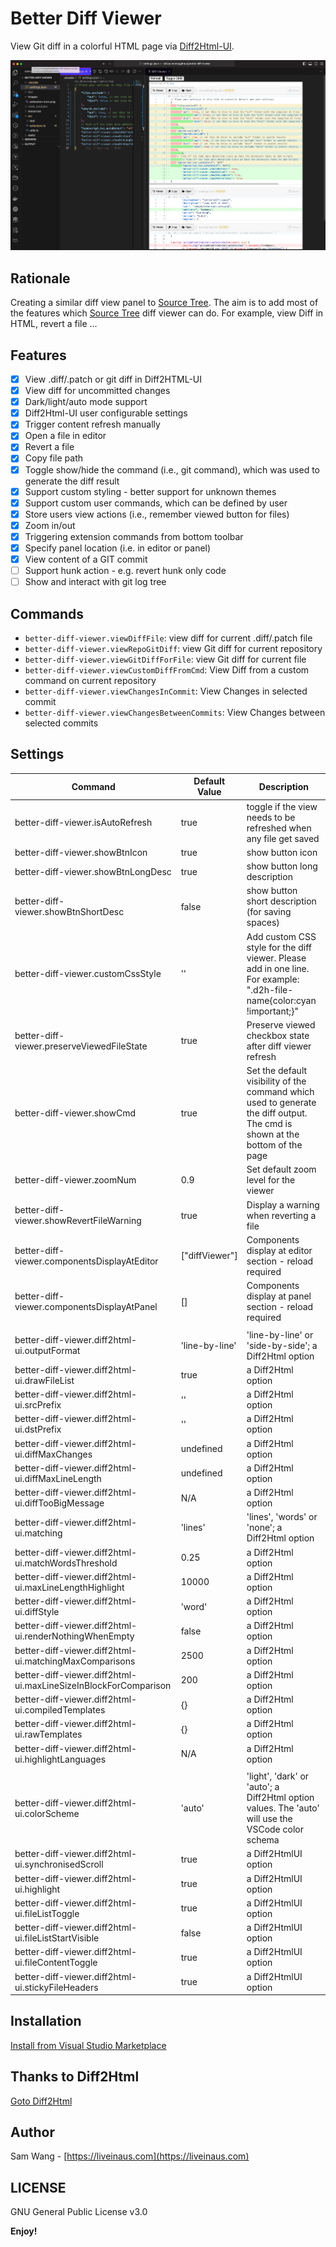 # Better Diff Viewer

View Git diff in a colorful HTML page via [Diff2Html-UI](https://github.com/rtfpessoa/diff2html).

![Better Diff Viewer screenshot](images/screenshot-0.0.1.png)

## Rationale

Creating a similar diff view panel to [Source Tree](https://www.sourcetreeapp.com).
The aim is to add most of the features which [Source Tree](https://www.sourcetreeapp.com) diff viewer can do.
For example, view Diff in HTML, revert a file ...

## Features

- [x] View .diff/.patch or git diff in Diff2HTML-UI
- [x] View diff for uncommitted changes
- [x] Dark/light/auto mode support
- [x] Diff2Html-UI user configurable settings
- [x] Trigger content refresh manually
- [x] Open a file in editor
- [x] Revert a file
- [x] Copy file path
- [x] Toggle show/hide the command (i.e., git command), which was used to generate the diff result
- [x] Support custom styling - better support for unknown themes
- [x] Support custom user commands, which can be defined by user
- [x] Store users view actions (i.e., remember viewed button for files)
- [x] Zoom in/out
- [x] Triggering extension commands from bottom toolbar
- [x] Specify panel location (i.e. in editor or panel)
- [x] View content of a GIT commit
- [ ] Support hunk action - e.g. revert hunk only code
- [ ] Show and interact with git log tree

## Commands

- `better-diff-viewer.viewDiffFile`: view diff for current .diff/.patch file
- `better-diff-viewer.viewRepoGitDiff`: view Git diff for current repository
- `better-diff-viewer.viewGitDiffForFile`: view Git diff for current file
- `better-diff-viewer.viewCustomDiffFromCmd`: View Diff from a custom command on current repository
- `better-diff-viewer.viewChangesInCommit`: View Changes in selected commit
- `better-diff-viewer.viewChangesBetweenCommits`: View Changes between selected commits

## Settings

| Command                                                         | Default Value  | Description                                                                                                                  |
| --------------------------------------------------------------- | -------------- | ---------------------------------------------------------------------------------------------------------------------------- |
| better-diff-viewer.isAutoRefresh                                | true           | toggle if the view needs to be refreshed when any file get saved                                                             |
| better-diff-viewer.showBtnIcon                                  | true           | show button icon                                                                                                             |
| better-diff-viewer.showBtnLongDesc                              | true           | show button long description                                                                                                 |
| better-diff-viewer.showBtnShortDesc                             | false          | show button short description (for saving spaces)                                                                            |
| better-diff-viewer.customCssStyle                               | ''             | Add custom CSS style for the diff viewer. Please add in one line. For example: ".d2h-file-name{color:cyan !important;}"      |
| better-diff-viewer.preserveViewedFileState                      | true           | Preserve viewed checkbox state after diff viewer refresh                                                                     |
| better-diff-viewer.showCmd                                      | true           | Set the default visibility of the command which used to generate the diff output. The cmd is shown at the bottom of the page |
| better-diff-viewer.zoomNum                                      | 0.9            | Set default zoom level for the viewer                                                                                        |
| better-diff-viewer.showRevertFileWarning                        | true           | Display a warning when reverting a file                                                                                      |
| better-diff-viewer.componentsDisplayAtEditor                    | ["diffViewer"] | Components display at editor section - reload required                                                                       |
| better-diff-viewer.componentsDisplayAtPanel                     | []             | Components display at panel section - reload required                                                                        |
|                                                                 |                |                                                                                                                              |
| better-diff-viewer.diff2html-ui.outputFormat                    | 'line-by-line' | 'line-by-line' or 'side-by-side'; a Diff2Html option                                                                         |
| better-diff-viewer.diff2html-ui.drawFileList                    | true           | a Diff2Html option                                                                                                           |
| better-diff-viewer.diff2html-ui.srcPrefix                       | ''             | a Diff2Html option                                                                                                           |
| better-diff-viewer.diff2html-ui.dstPrefix                       | ''             | a Diff2Html option                                                                                                           |
| better-diff-viewer.diff2html-ui.diffMaxChanges                  | undefined      | a Diff2Html option                                                                                                           |
| better-diff-viewer.diff2html-ui.diffMaxLineLength               | undefined      | a Diff2Html option                                                                                                           |
| better-diff-viewer.diff2html-ui.diffTooBigMessage               | N/A            | a Diff2Html option                                                                                                           |
| better-diff-viewer.diff2html-ui.matching                        | 'lines'        | 'lines', 'words' or 'none'; a Diff2Html option                                                                               |
| better-diff-viewer.diff2html-ui.matchWordsThreshold             | 0.25           | a Diff2Html option                                                                                                           |
| better-diff-viewer.diff2html-ui.maxLineLengthHighlight          | 10000          | a Diff2Html option                                                                                                           |
| better-diff-viewer.diff2html-ui.diffStyle                       | 'word'         | a Diff2Html option                                                                                                           |
| better-diff-viewer.diff2html-ui.renderNothingWhenEmpty          | false          | a Diff2Html option                                                                                                           |
| better-diff-viewer.diff2html-ui.matchingMaxComparisons          | 2500           | a Diff2Html option                                                                                                           |
| better-diff-viewer.diff2html-ui.maxLineSizeInBlockForComparison | 200            | a Diff2Html option                                                                                                           |
| better-diff-viewer.diff2html-ui.compiledTemplates               | {}             | a Diff2Html option                                                                                                           |
| better-diff-viewer.diff2html-ui.rawTemplates                    | {}             | a Diff2Html option                                                                                                           |
| better-diff-viewer.diff2html-ui.highlightLanguages              | N/A            | a Diff2Html option                                                                                                           |
|                                                                 |                |                                                                                                                              |
| better-diff-viewer.diff2html-ui.colorScheme                     | 'auto'         | 'light', 'dark' or 'auto'; a Diff2Html option values. The 'auto' will use the VSCode color schema                            |
| better-diff-viewer.diff2html-ui.synchronisedScroll              | true           | a Diff2HtmlUI option                                                                                                         |
| better-diff-viewer.diff2html-ui.highlight                       | true           | a Diff2HtmlUI option                                                                                                         |
| better-diff-viewer.diff2html-ui.fileListToggle                  | true           | a Diff2HtmlUI option                                                                                                         |
| better-diff-viewer.diff2html-ui.fileListStartVisible            | false          | a Diff2HtmlUI option                                                                                                         |
| better-diff-viewer.diff2html-ui.fileContentToggle               | true           | a Diff2HtmlUI option                                                                                                         |
| better-diff-viewer.diff2html-ui.stickyFileHeaders               | true           | a Diff2HtmlUI option                                                                                                         |

## Installation

[Install from Visual Studio Marketplace](https://marketplace.visualstudio.com/items?itemName=SamWang.better-diff-viewer)

## Thanks to Diff2Html

[Goto Diff2Html](https://github.com/rtfpessoa/diff2html)

## Author

Sam Wang - [https://liveinaus.com](https://liveinaus.com)

## LICENSE

GNU General Public License v3.0

**Enjoy!**
